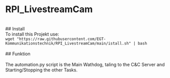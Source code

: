 # RPI_LivestreamCam<br>
<br>
## Install <br>
To install this Projekt use:<br>
<code>wget "https://raw.githubusercontent.com/EGT-Kommunikationstechnik/RPI_LivestreamCam/main/istall.sh" | bash</code><br>
<br>
## Funktion <br>
<br>
The automation.py script is the Main Wathdog, taling to the C&C Server and Starting/Stopping the other Tasks.<br> 
